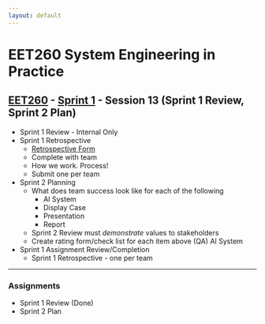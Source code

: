 ```yaml
---
layout: default
---
```


# EET260 System Engineering in Practice

## [EET260](../) - [Sprint 1](./) - Session 13 (Sprint 1 Review, Sprint 2 Plan)

- Sprint 1 Review - Internal Only
- Sprint 1 Retrospective
    - [Retrospective Form](../resources/RetrospectiveForm.docx)
     - Complete with team
     - How we work. Process!
     - Submit one per team
- Sprint 2 Planning
    - What does team success look like for each of the following
        - AI System
        - Display Case
        - Presentation
        - Report
    - Sprint 2 Review must *demonstrate* values to stakeholders
    - Create rating form/check list for each item above (QA)
    AI System
- Sprint 1 Assignment Review/Completion
    - Sprint 1 Retrospective - one per team

---
### Assignments
- Sprint 1 Review (Done)
- Sprint 2 Plan 